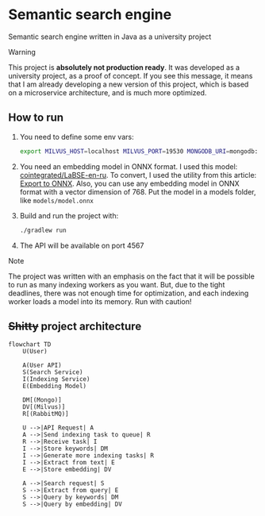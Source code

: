 # Semantic search engine

Semantic search engine written in Java as a university project

> [!WARNING]  
> This project is **absolutely not production ready**. It was developed as a university project, as a proof of concept. If you see this message, it means that I am already developing a new version of this project, which is based on a microservice architecture, and is much more optimized.

## How to run

1. You need to define some env vars:  
   ```bash
   export MILVUS_HOST=localhost MILVUS_PORT=19530 MONGODB_URI=mongodb://localhost:27017/ RABBITMQ_HOST=localhost RABBITMQ_USERNAME=user RABBITMQ_PASSWORD=pass MODEL_PATH=models/model.onnx
   ```

2. You need an embedding model in ONNX format. I used this model: [cointegrated/LaBSE-en-ru](https://huggingface.co/cointegrated/LaBSE-en-ru). To convert, I used the utility from this article: [Export to ONNX](https://huggingface.co/docs/transformers/serialization). Also, you can use any embedding model in ONNX format with a vector dimension of 768. Put the model in a models folder, like `models/model.onnx`

3. Build and run the project with:
   ```bash
   ./gradlew run
   ```

4. The API will be available on port 4567

> [!NOTE]  
> The project was written with an emphasis on the fact that it will be possible to run as many indexing workers as you want. But, due to the tight deadlines, there was not enough time for optimization, and each indexing worker loads a model into its memory. Run with caution!

## ~~Shitty~~ project architecture

```mermaid
flowchart TD
    U(User)

    A(User API)
    S(Search Service)
    I(Indexing Service)
    E(Embedding Model)

    DM[(Mongo)]
    DV[(Milvus)]
    R[(RabbitMQ)]

    U -->|API Request| A
    A -->|Send indexing task to queue| R
    R -->|Receive task| I
    I -->|Store keywords| DM
    I -->|Generate more indexing tasks| R
    I -->|Extract from text| E
    E -->|Store embedding| DV

    A -->|Search request| S
    S -->|Extract from query| E
    S -->|Query by keywords| DM
    S -->|Query by embedding| DV
```
